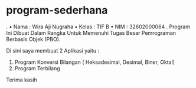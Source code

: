 # program-sederhana
.
•	Nama : Wira Aji Nugraha
•	Kelas : TIF B
•	NIM : 32602000064
.
Program Ini Dibuat Dalam Rangka Untuk Memenuhi Tugas Besar Pemrograman Berbasis Objek (PBO).

Di sini saya membuat 2 Aplikasi yaitu :
1.	Program Konversi Bilangan ( Heksadesimal, Desimal, Biner, Oktal)
2.	Program Terbilang

Terima kasih
